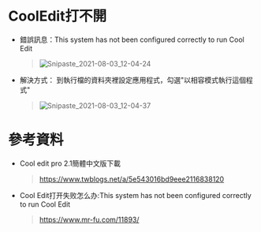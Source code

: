 
# CoolEdit打不開
* 錯誤訊息：This system has not been configured correctly to run Cool Edit
  > ![Snipaste_2021-08-03_12-04-24](https://user-images.githubusercontent.com/46884089/127968778-8acedcdc-6b23-400d-9b5c-00e7f7dbd325.png)

* 解決方式：
到執行檔的資料夾裡設定應用程式，勾選"以相容模式執行這個程式"
  > ![Snipaste_2021-08-03_12-04-37](https://user-images.githubusercontent.com/46884089/127969138-7bf84c19-f8b0-476c-9557-e601e424ca82.png)


# 參考資料
* Cool edit pro 2.1簡體中文版下載
  > https://www.twblogs.net/a/5e543016bd9eee2116838120
* Cool Edit打开失败怎么办:This system has not been configured correctly to run Cool Edit
  > https://www.mr-fu.com/11893/
